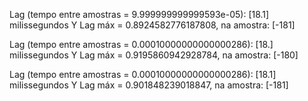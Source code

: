 Lag (tempo entre amostras = 9.999999999999593e-05): [18.1] milissegundos
Y Lag máx = 0.8924582776187808, na amostra: [-181]

Lag (tempo entre amostras = 0.00010000000000000286): [18.] milissegundos
Y Lag máx = 0.9195860942928784, na amostra: [-180]

Lag (tempo entre amostras = 0.00010000000000000286): [18.1] milissegundos
Y Lag máx = 0.901848239018847, na amostra: [-181]